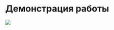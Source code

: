<h1>
  Демонстрация работы
</h1>
<img align="center" src=https://github.com/JustNaimoR/JustAI_BotAPI-VK/assets/68927773/89f684c1-b23d-4eb2-a75b-29e57b1149c1) />
